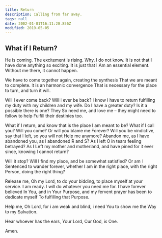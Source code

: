 ```yaml
---
title: Return
description: Calling from far away.
tags: null
date: 2002-01-01T16:11:20.856Z
modified: 2010-05-05
---
```


<div class="poem">

## What if I Return?

He is coming.
The excitement is rising.
Why, I do not know.
It is not that I have done anything so exciting.
It is just that I
Am an essential element.
Without me there, it cannot happen.

We have to come together again,
creating the synthesis
That we are meant to complete.
It is an harmonic convergence
That is necessary for the place to turn,
and turn it will.

Will I ever come back?
Will I ever be back?
I know I have to return
fulfilling my duty with my children and my wife.
Do I have a greater duty?
Is it a possible there is one? They
So need me, and love me –
they might need to follow to help
Fulfill their destinies too.

What if I return,
and know that is the place I am meant to be?
What if I call you?
Will you come?
Or will you blame me
Forever?
Will you be vindictive,  
say that I left, so you will not
Help me anymore?
Abandon me, as I have abandoned you, as
I abandoned R and S?
As I left O in tears feeling betrayed?
As I
Left my mother and motherland,
and have pined for it ever since,
knowing
I cannot return?

Will it stop?
Will I find my place,
and be somewhat satisfied? Or am I
Sentenced to wander forever,
whether I am in the right place, with the right
Person,
doing the right thing?

Release me, Oh my Lord,
to do your bidding,
to place myself at your service.
I am ready.
I will do
whatever
you need me for.
I have forever believed
In You,
and in Your Purpose,
and my fervent prayer has been to dedicate myself
To fulfilling that Purpose.

Help me, Oh Lord,
for i am weak and blind,
i need You to show me the
Way to my Salvation.

Hear whoever has the ears,
Your Lord, Our God, is One.

Amen.

</div>
